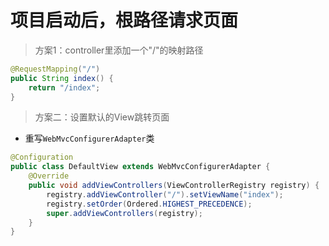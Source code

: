 # 项目启动后，根路径请求页面

> 方案1：controller里添加一个"/"的映射路径

```java
@RequestMapping("/")
public String index() {
    return "/index";
}
```

> 方案二：设置默认的View跳转页面
* 重写`WebMvcConfigurerAdapter`类

```java
@Configuration
public class DefaultView extends WebMvcConfigurerAdapter {
    @Override
    public void addViewControllers(ViewControllerRegistry registry) {
        registry.addViewController("/").setViewName("index");
        registry.setOrder(Ordered.HIGHEST_PRECEDENCE);
        super.addViewControllers(registry);
    }
}
```
